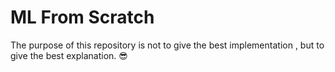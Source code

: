 # ML From Scratch

The purpose of this repository is not to give the best implementation , but to give the best explanation. :sunglasses:


